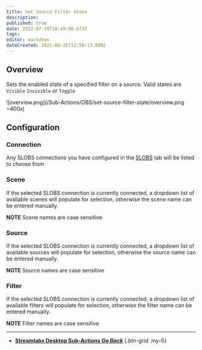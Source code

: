 ```yaml
---
title: Set Source Filter State
description: 
published: true
date: 2022-07-20T20:49:08.673Z
tags: 
editor: markdown
dateCreated: 2021-08-26T12:58:13.000Z
---
```


## Overview
Sets the enabled state of a specified filter on a source. Valid states are `Visible` `Invisible` or `Toggle`

![overview.png](/Sub-Actions/OBS/set-source-filter-state/overview.png =400x)

## Configuration
### Connection
Any SLOBS connections you have configured in the [SLOBS](/SLOBS) tab will be listed to choose from

### Scene
If the selected SLOBS connection is currently connected, a dropdown list of available scenes will populate for selection, otherwise the scene name can be entered manually.

**NOTE** Scene names are case sensitive 

### Source
If the selected SLOBS connection is currently connected, a dropdown list of available sources will populate for selection, otherwise the source name can be entered manually.

**NOTE** Source names are case sensitive

### Filter
If the selected SLOBS connection is currently connected, a dropdown list of available filters will populate for selection, otherwise the filter name can be entered manually.

**NOTE** Filter names are case sensitive

---

- [<i class="mdi mdi-chevron-left"></i> **Streamlabs Desktop Sub-Actions *Go Back***](/en/Sub-Actions/Streamlabs-Desktop)
{.btn-grid .my-5}